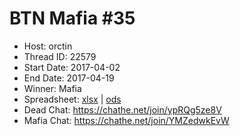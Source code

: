 # BTN Mafia #35

* Host: orctin
* Thread ID: 22579
* Start Date: 2017-04-02
* End Date: 2017-04-19
* Winner: Mafia
* Spreadsheet: [xlsx](../../../../raw/main/btn/35/spreadsheet.xlsx) | [ods](../../../../raw/main/btn/35/spreadsheet.ods)
* Dead Chat: https://chathe.net/join/ypRQg5ze8V
* Mafia Chat: https://chathe.net/join/YMZedwkEvW

